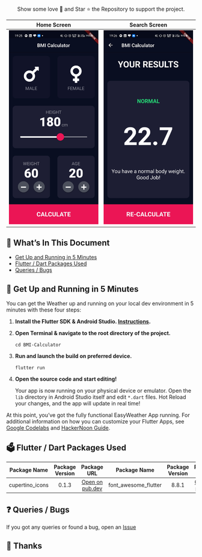 <p align="center">
Show some love 💜 and Star ⭐️ the Repository to support the project.
</p>

|                 Home Screen               |                 Search Screen                |             
|:-------------------------------------------------:|:-------------------------------------------------:|
| <img width="1604" src="screenshot1.jpg"> | <img width="1604" src="screenshot2.jpg"> | 

## :bookmark_tabs: What’s In This Document

- [Get Up and Running in 5 Minutes](#rocket-get-up-and-running-in-5-minutes)
- [Flutter / Dart Packages Used](#ballot_box-flutter--dart-packages-used)
- [Queries / Bugs](#question-queries--bugs)

## :rocket: Get Up and Running in 5 Minutes

You can get the Weather up and running on your local dev environment in 5 minutes with these four steps:

1. **Install the Flutter SDK & Android Studio. [Instructions](https://medium.com/enappd/install-flutter-on-windows-and-mac-1fd1dde453ba).**

2. **Open Terminal & navigate to the root directory of the project.**

    ```shell
    cd BMI-Calculator
    ```

3. **Run and launch the build on preferred device.**

   ```shell
   flutter run
   ```

4. **Open the source code and start editing!**

   Your app is now running on your physical device or emulator. Open the `lib` directory in Android Studio itself and edit `*.dart` files. Hot Reload your changes, and the app will update in real time!

At this point, you’ve got the fully functional EasyWeather App running. For additional information on how you can customize your Flutter Apps, see [Google Codelabs](https://codelabs.developers.google.com/codelabs/flutter/) and [HackerNoon Guide](https://hackernoon.com/making-the-most-of-flutter-from-basics-to-customization-433171581d01).

## :ballot_box: Flutter / Dart Packages Used
|    Package Name  	| Package Version 	|                           Package URL                          	|    Package Name      	| Package Version 	|                           Package URL                          	|
|:----------------:	|:-------: |:-----------------------------------------------------------: |:-----------------: |:-----:	|:--------------------------------------------------------------:	|
| cupertino_icons  	| 0.1.3    | [Open on pub.dev](https://pub.dev/packages/cupertino_icons)  | font_awesome_flutter               | 8.8.1 | [Open on pub.dev](https://pub.dev/packages/font_awesome_flutter)              	|

## :question: Queries / Bugs
If you got any queries or found a bug, open an [Issue](https://github.com/ritz1804/BMI-Calculator/issues/new) 

## :purple_heart: Thanks
